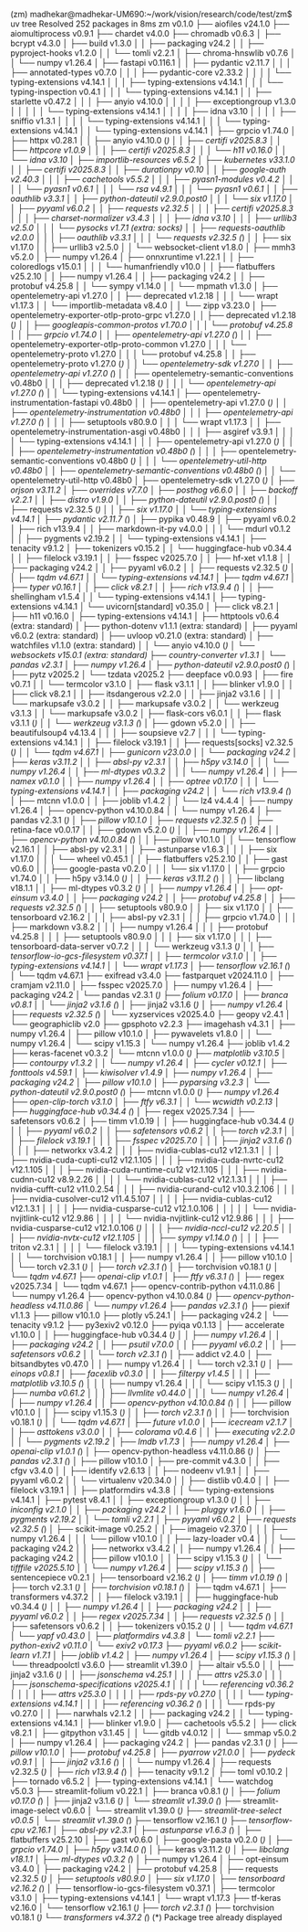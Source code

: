 (zm) madhekar@madhekar-UM690:~/work/vision/research/code/test/zm$ uv tree
Resolved 252 packages in 8ms
zm v0.1.0
├── aiofiles v24.1.0
├── aiomultiprocess v0.9.1
├── chardet v4.0.0
├── chromadb v0.6.3
│   ├── bcrypt v4.3.0
│   ├── build v1.3.0
│   │   ├── packaging v24.2
│   │   ├── pyproject-hooks v1.2.0
│   │   └── tomli v2.2.1
│   ├── chroma-hnswlib v0.7.6
│   │   └── numpy v1.26.4
│   ├── fastapi v0.116.1
│   │   ├── pydantic v2.11.7
│   │   │   ├── annotated-types v0.7.0
│   │   │   ├── pydantic-core v2.33.2
│   │   │   │   └── typing-extensions v4.14.1
│   │   │   ├── typing-extensions v4.14.1
│   │   │   └── typing-inspection v0.4.1
│   │   │       └── typing-extensions v4.14.1
│   │   ├── starlette v0.47.2
│   │   │   ├── anyio v4.10.0
│   │   │   │   ├── exceptiongroup v1.3.0
│   │   │   │   │   └── typing-extensions v4.14.1
│   │   │   │   ├── idna v3.10
│   │   │   │   ├── sniffio v1.3.1
│   │   │   │   └── typing-extensions v4.14.1
│   │   │   └── typing-extensions v4.14.1
│   │   └── typing-extensions v4.14.1
│   ├── grpcio v1.74.0
│   ├── httpx v0.28.1
│   │   ├── anyio v4.10.0 (*)
│   │   ├── certifi v2025.8.3
│   │   ├── httpcore v1.0.9
│   │   │   ├── certifi v2025.8.3
│   │   │   └── h11 v0.16.0
│   │   └── idna v3.10
│   ├── importlib-resources v6.5.2
│   ├── kubernetes v33.1.0
│   │   ├── certifi v2025.8.3
│   │   ├── durationpy v0.10
│   │   ├── google-auth v2.40.3
│   │   │   ├── cachetools v5.5.2
│   │   │   ├── pyasn1-modules v0.4.2
│   │   │   │   └── pyasn1 v0.6.1
│   │   │   └── rsa v4.9.1
│   │   │       └── pyasn1 v0.6.1
│   │   ├── oauthlib v3.3.1
│   │   ├── python-dateutil v2.9.0.post0
│   │   │   └── six v1.17.0
│   │   ├── pyyaml v6.0.2
│   │   ├── requests v2.32.5
│   │   │   ├── certifi v2025.8.3
│   │   │   ├── charset-normalizer v3.4.3
│   │   │   ├── idna v3.10
│   │   │   ├── urllib3 v2.5.0
│   │   │   └── pysocks v1.7.1 (extra: socks)
│   │   ├── requests-oauthlib v2.0.0
│   │   │   ├── oauthlib v3.3.1
│   │   │   └── requests v2.32.5 (*)
│   │   ├── six v1.17.0
│   │   ├── urllib3 v2.5.0
│   │   └── websocket-client v1.8.0
│   ├── mmh3 v5.2.0
│   ├── numpy v1.26.4
│   ├── onnxruntime v1.22.1
│   │   ├── coloredlogs v15.0.1
│   │   │   └── humanfriendly v10.0
│   │   ├── flatbuffers v25.2.10
│   │   ├── numpy v1.26.4
│   │   ├── packaging v24.2
│   │   ├── protobuf v4.25.8
│   │   └── sympy v1.14.0
│   │       └── mpmath v1.3.0
│   ├── opentelemetry-api v1.27.0
│   │   ├── deprecated v1.2.18
│   │   │   └── wrapt v1.17.3
│   │   └── importlib-metadata v8.4.0
│   │       └── zipp v3.23.0
│   ├── opentelemetry-exporter-otlp-proto-grpc v1.27.0
│   │   ├── deprecated v1.2.18 (*)
│   │   ├── googleapis-common-protos v1.70.0
│   │   │   └── protobuf v4.25.8
│   │   ├── grpcio v1.74.0
│   │   ├── opentelemetry-api v1.27.0 (*)
│   │   ├── opentelemetry-exporter-otlp-proto-common v1.27.0
│   │   │   └── opentelemetry-proto v1.27.0
│   │   │       └── protobuf v4.25.8
│   │   ├── opentelemetry-proto v1.27.0 (*)
│   │   └── opentelemetry-sdk v1.27.0
│   │       ├── opentelemetry-api v1.27.0 (*)
│   │       ├── opentelemetry-semantic-conventions v0.48b0
│   │       │   ├── deprecated v1.2.18 (*)
│   │       │   └── opentelemetry-api v1.27.0 (*)
│   │       └── typing-extensions v4.14.1
│   ├── opentelemetry-instrumentation-fastapi v0.48b0
│   │   ├── opentelemetry-api v1.27.0 (*)
│   │   ├── opentelemetry-instrumentation v0.48b0
│   │   │   ├── opentelemetry-api v1.27.0 (*)
│   │   │   ├── setuptools v80.9.0
│   │   │   └── wrapt v1.17.3
│   │   ├── opentelemetry-instrumentation-asgi v0.48b0
│   │   │   ├── asgiref v3.9.1
│   │   │   │   └── typing-extensions v4.14.1
│   │   │   ├── opentelemetry-api v1.27.0 (*)
│   │   │   ├── opentelemetry-instrumentation v0.48b0 (*)
│   │   │   ├── opentelemetry-semantic-conventions v0.48b0 (*)
│   │   │   └── opentelemetry-util-http v0.48b0
│   │   ├── opentelemetry-semantic-conventions v0.48b0 (*)
│   │   └── opentelemetry-util-http v0.48b0
│   ├── opentelemetry-sdk v1.27.0 (*)
│   ├── orjson v3.11.2
│   ├── overrides v7.7.0
│   ├── posthog v6.6.0
│   │   ├── backoff v2.2.1
│   │   ├── distro v1.9.0
│   │   ├── python-dateutil v2.9.0.post0 (*)
│   │   ├── requests v2.32.5 (*)
│   │   ├── six v1.17.0
│   │   └── typing-extensions v4.14.1
│   ├── pydantic v2.11.7 (*)
│   ├── pypika v0.48.9
│   ├── pyyaml v6.0.2
│   ├── rich v13.9.4
│   │   ├── markdown-it-py v4.0.0
│   │   │   └── mdurl v0.1.2
│   │   ├── pygments v2.19.2
│   │   └── typing-extensions v4.14.1
│   ├── tenacity v9.1.2
│   ├── tokenizers v0.15.2
│   │   └── huggingface-hub v0.34.4
│   │       ├── filelock v3.19.1
│   │       ├── fsspec v2025.7.0
│   │       ├── hf-xet v1.1.8
│   │       ├── packaging v24.2
│   │       ├── pyyaml v6.0.2
│   │       ├── requests v2.32.5 (*)
│   │       ├── tqdm v4.67.1
│   │       └── typing-extensions v4.14.1
│   ├── tqdm v4.67.1
│   ├── typer v0.16.1
│   │   ├── click v8.2.1
│   │   ├── rich v13.9.4 (*)
│   │   ├── shellingham v1.5.4
│   │   └── typing-extensions v4.14.1
│   ├── typing-extensions v4.14.1
│   └── uvicorn[standard] v0.35.0
│       ├── click v8.2.1
│       ├── h11 v0.16.0
│       ├── typing-extensions v4.14.1
│       ├── httptools v0.6.4 (extra: standard)
│       ├── python-dotenv v1.1.1 (extra: standard)
│       ├── pyyaml v6.0.2 (extra: standard)
│       ├── uvloop v0.21.0 (extra: standard)
│       ├── watchfiles v1.1.0 (extra: standard)
│       │   └── anyio v4.10.0 (*)
│       └── websockets v15.0.1 (extra: standard)
├── country-converter v1.3.1
│   └── pandas v2.3.1
│       ├── numpy v1.26.4
│       ├── python-dateutil v2.9.0.post0 (*)
│       ├── pytz v2025.2
│       └── tzdata v2025.2
├── deepface v0.0.93
│   ├── fire v0.7.1
│   │   └── termcolor v3.1.0
│   ├── flask v3.1.1
│   │   ├── blinker v1.9.0
│   │   ├── click v8.2.1
│   │   ├── itsdangerous v2.2.0
│   │   ├── jinja2 v3.1.6
│   │   │   └── markupsafe v3.0.2
│   │   ├── markupsafe v3.0.2
│   │   └── werkzeug v3.1.3
│   │       └── markupsafe v3.0.2
│   ├── flask-cors v6.0.1
│   │   ├── flask v3.1.1 (*)
│   │   └── werkzeug v3.1.3 (*)
│   ├── gdown v5.2.0
│   │   ├── beautifulsoup4 v4.13.4
│   │   │   ├── soupsieve v2.7
│   │   │   └── typing-extensions v4.14.1
│   │   ├── filelock v3.19.1
│   │   ├── requests[socks] v2.32.5 (*)
│   │   └── tqdm v4.67.1
│   ├── gunicorn v23.0.0
│   │   └── packaging v24.2
│   ├── keras v3.11.2
│   │   ├── absl-py v2.3.1
│   │   ├── h5py v3.14.0
│   │   │   └── numpy v1.26.4
│   │   ├── ml-dtypes v0.3.2
│   │   │   └── numpy v1.26.4
│   │   ├── namex v0.1.0
│   │   ├── numpy v1.26.4
│   │   ├── optree v0.17.0
│   │   │   └── typing-extensions v4.14.1
│   │   ├── packaging v24.2
│   │   └── rich v13.9.4 (*)
│   ├── mtcnn v1.0.0
│   │   ├── joblib v1.4.2
│   │   └── lz4 v4.4.4
│   ├── numpy v1.26.4
│   ├── opencv-python v4.10.0.84
│   │   └── numpy v1.26.4
│   ├── pandas v2.3.1 (*)
│   ├── pillow v10.1.0
│   ├── requests v2.32.5 (*)
│   ├── retina-face v0.0.17
│   │   ├── gdown v5.2.0 (*)
│   │   ├── numpy v1.26.4
│   │   ├── opencv-python v4.10.0.84 (*)
│   │   ├── pillow v10.1.0
│   │   └── tensorflow v2.16.1
│   │       ├── absl-py v2.3.1
│   │       ├── astunparse v1.6.3
│   │       │   ├── six v1.17.0
│   │       │   └── wheel v0.45.1
│   │       ├── flatbuffers v25.2.10
│   │       ├── gast v0.6.0
│   │       ├── google-pasta v0.2.0
│   │       │   └── six v1.17.0
│   │       ├── grpcio v1.74.0
│   │       ├── h5py v3.14.0 (*)
│   │       ├── keras v3.11.2 (*)
│   │       ├── libclang v18.1.1
│   │       ├── ml-dtypes v0.3.2 (*)
│   │       ├── numpy v1.26.4
│   │       ├── opt-einsum v3.4.0
│   │       ├── packaging v24.2
│   │       ├── protobuf v4.25.8
│   │       ├── requests v2.32.5 (*)
│   │       ├── setuptools v80.9.0
│   │       ├── six v1.17.0
│   │       ├── tensorboard v2.16.2
│   │       │   ├── absl-py v2.3.1
│   │       │   ├── grpcio v1.74.0
│   │       │   ├── markdown v3.8.2
│   │       │   ├── numpy v1.26.4
│   │       │   ├── protobuf v4.25.8
│   │       │   ├── setuptools v80.9.0
│   │       │   ├── six v1.17.0
│   │       │   ├── tensorboard-data-server v0.7.2
│   │       │   └── werkzeug v3.1.3 (*)
│   │       ├── tensorflow-io-gcs-filesystem v0.37.1
│   │       ├── termcolor v3.1.0
│   │       ├── typing-extensions v4.14.1
│   │       └── wrapt v1.17.3
│   ├── tensorflow v2.16.1 (*)
│   └── tqdm v4.67.1
├── exifread v3.4.0
├── fastparquet v2024.11.0
│   ├── cramjam v2.11.0
│   ├── fsspec v2025.7.0
│   ├── numpy v1.26.4
│   ├── packaging v24.2
│   └── pandas v2.3.1 (*)
├── folium v0.17.0
│   ├── branca v0.8.1
│   │   └── jinja2 v3.1.6 (*)
│   ├── jinja2 v3.1.6 (*)
│   ├── numpy v1.26.4
│   ├── requests v2.32.5 (*)
│   └── xyzservices v2025.4.0
├── geopy v2.4.1
│   └── geographiclib v2.0
├── gpsphoto v2.2.3
├── imagehash v4.3.1
│   ├── numpy v1.26.4
│   ├── pillow v10.1.0
│   ├── pywavelets v1.8.0
│   │   └── numpy v1.26.4
│   └── scipy v1.15.3
│       └── numpy v1.26.4
├── joblib v1.4.2
├── keras-facenet v0.3.2
│   └── mtcnn v1.0.0 (*)
├── matplotlib v3.10.5
│   ├── contourpy v1.3.2
│   │   └── numpy v1.26.4
│   ├── cycler v0.12.1
│   ├── fonttools v4.59.1
│   ├── kiwisolver v1.4.9
│   ├── numpy v1.26.4
│   ├── packaging v24.2
│   ├── pillow v10.1.0
│   ├── pyparsing v3.2.3
│   └── python-dateutil v2.9.0.post0 (*)
├── mtcnn v1.0.0 (*)
├── numpy v1.26.4
├── open-clip-torch v3.1.0
│   ├── ftfy v6.3.1
│   │   └── wcwidth v0.2.13
│   ├── huggingface-hub v0.34.4 (*)
│   ├── regex v2025.7.34
│   ├── safetensors v0.6.2
│   ├── timm v1.0.19
│   │   ├── huggingface-hub v0.34.4 (*)
│   │   ├── pyyaml v6.0.2
│   │   ├── safetensors v0.6.2
│   │   ├── torch v2.3.1
│   │   │   ├── filelock v3.19.1
│   │   │   ├── fsspec v2025.7.0
│   │   │   ├── jinja2 v3.1.6 (*)
│   │   │   ├── networkx v3.4.2
│   │   │   ├── nvidia-cublas-cu12 v12.1.3.1
│   │   │   ├── nvidia-cuda-cupti-cu12 v12.1.105
│   │   │   ├── nvidia-cuda-nvrtc-cu12 v12.1.105
│   │   │   ├── nvidia-cuda-runtime-cu12 v12.1.105
│   │   │   ├── nvidia-cudnn-cu12 v8.9.2.26
│   │   │   │   └── nvidia-cublas-cu12 v12.1.3.1
│   │   │   ├── nvidia-cufft-cu12 v11.0.2.54
│   │   │   ├── nvidia-curand-cu12 v10.3.2.106
│   │   │   ├── nvidia-cusolver-cu12 v11.4.5.107
│   │   │   │   ├── nvidia-cublas-cu12 v12.1.3.1
│   │   │   │   ├── nvidia-cusparse-cu12 v12.1.0.106
│   │   │   │   │   └── nvidia-nvjitlink-cu12 v12.9.86
│   │   │   │   └── nvidia-nvjitlink-cu12 v12.9.86
│   │   │   ├── nvidia-cusparse-cu12 v12.1.0.106 (*)
│   │   │   ├── nvidia-nccl-cu12 v2.20.5
│   │   │   ├── nvidia-nvtx-cu12 v12.1.105
│   │   │   ├── sympy v1.14.0 (*)
│   │   │   ├── triton v2.3.1
│   │   │   │   └── filelock v3.19.1
│   │   │   └── typing-extensions v4.14.1
│   │   └── torchvision v0.18.1
│   │       ├── numpy v1.26.4
│   │       ├── pillow v10.1.0
│   │       └── torch v2.3.1 (*)
│   ├── torch v2.3.1 (*)
│   ├── torchvision v0.18.1 (*)
│   └── tqdm v4.67.1
├── openai-clip v1.0.1
│   ├── ftfy v6.3.1 (*)
│   ├── regex v2025.7.34
│   └── tqdm v4.67.1
├── opencv-contrib-python v4.11.0.86
│   └── numpy v1.26.4
├── opencv-python v4.10.0.84 (*)
├── opencv-python-headless v4.11.0.86
│   └── numpy v1.26.4
├── pandas v2.3.1 (*)
├── piexif v1.1.3
├── pillow v10.1.0
├── plotly v5.24.1
│   ├── packaging v24.2
│   └── tenacity v9.1.2
├── py3exiv2 v0.12.0
├── pyiqa v0.1.13
│   ├── accelerate v1.10.0
│   │   ├── huggingface-hub v0.34.4 (*)
│   │   ├── numpy v1.26.4
│   │   ├── packaging v24.2
│   │   ├── psutil v7.0.0
│   │   ├── pyyaml v6.0.2
│   │   ├── safetensors v0.6.2
│   │   └── torch v2.3.1 (*)
│   ├── addict v2.4.0
│   ├── bitsandbytes v0.47.0
│   │   ├── numpy v1.26.4
│   │   └── torch v2.3.1 (*)
│   ├── einops v0.8.1
│   ├── facexlib v0.3.0
│   │   ├── filterpy v1.4.5
│   │   │   ├── matplotlib v3.10.5 (*)
│   │   │   ├── numpy v1.26.4
│   │   │   └── scipy v1.15.3 (*)
│   │   ├── numba v0.61.2
│   │   │   ├── llvmlite v0.44.0
│   │   │   └── numpy v1.26.4
│   │   ├── numpy v1.26.4
│   │   ├── opencv-python v4.10.0.84 (*)
│   │   ├── pillow v10.1.0
│   │   ├── scipy v1.15.3 (*)
│   │   ├── torch v2.3.1 (*)
│   │   ├── torchvision v0.18.1 (*)
│   │   └── tqdm v4.67.1
│   ├── future v1.0.0
│   ├── icecream v2.1.7
│   │   ├── asttokens v3.0.0
│   │   ├── colorama v0.4.6
│   │   ├── executing v2.2.0
│   │   └── pygments v2.19.2
│   ├── lmdb v1.7.3
│   ├── numpy v1.26.4
│   ├── openai-clip v1.0.1 (*)
│   ├── opencv-python-headless v4.11.0.86 (*)
│   ├── pandas v2.3.1 (*)
│   ├── pillow v10.1.0
│   ├── pre-commit v4.3.0
│   │   ├── cfgv v3.4.0
│   │   ├── identify v2.6.13
│   │   ├── nodeenv v1.9.1
│   │   ├── pyyaml v6.0.2
│   │   └── virtualenv v20.34.0
│   │       ├── distlib v0.4.0
│   │       ├── filelock v3.19.1
│   │       ├── platformdirs v4.3.8
│   │       └── typing-extensions v4.14.1
│   ├── pytest v8.4.1
│   │   ├── exceptiongroup v1.3.0 (*)
│   │   ├── iniconfig v2.1.0
│   │   ├── packaging v24.2
│   │   ├── pluggy v1.6.0
│   │   ├── pygments v2.19.2
│   │   └── tomli v2.2.1
│   ├── pyyaml v6.0.2
│   ├── requests v2.32.5 (*)
│   ├── scikit-image v0.25.2
│   │   ├── imageio v2.37.0
│   │   │   ├── numpy v1.26.4
│   │   │   └── pillow v10.1.0
│   │   ├── lazy-loader v0.4
│   │   │   └── packaging v24.2
│   │   ├── networkx v3.4.2
│   │   ├── numpy v1.26.4
│   │   ├── packaging v24.2
│   │   ├── pillow v10.1.0
│   │   ├── scipy v1.15.3 (*)
│   │   └── tifffile v2025.5.10
│   │       └── numpy v1.26.4
│   ├── scipy v1.15.3 (*)
│   ├── sentencepiece v0.2.1
│   ├── tensorboard v2.16.2 (*)
│   ├── timm v1.0.19 (*)
│   ├── torch v2.3.1 (*)
│   ├── torchvision v0.18.1 (*)
│   ├── tqdm v4.67.1
│   ├── transformers v4.37.2
│   │   ├── filelock v3.19.1
│   │   ├── huggingface-hub v0.34.4 (*)
│   │   ├── numpy v1.26.4
│   │   ├── packaging v24.2
│   │   ├── pyyaml v6.0.2
│   │   ├── regex v2025.7.34
│   │   ├── requests v2.32.5 (*)
│   │   ├── safetensors v0.6.2
│   │   ├── tokenizers v0.15.2 (*)
│   │   └── tqdm v4.67.1
│   └── yapf v0.43.0
│       ├── platformdirs v4.3.8
│       └── tomli v2.2.1
├── python-exiv2 v0.11.0
│   └── exiv2 v0.17.3
├── pyyaml v6.0.2
├── scikit-learn v1.7.1
│   ├── joblib v1.4.2
│   ├── numpy v1.26.4
│   ├── scipy v1.15.3 (*)
│   └── threadpoolctl v3.6.0
├── streamlit v1.39.0
│   ├── altair v5.5.0
│   │   ├── jinja2 v3.1.6 (*)
│   │   ├── jsonschema v4.25.1
│   │   │   ├── attrs v25.3.0
│   │   │   ├── jsonschema-specifications v2025.4.1
│   │   │   │   └── referencing v0.36.2
│   │   │   │       ├── attrs v25.3.0
│   │   │   │       ├── rpds-py v0.27.0
│   │   │   │       └── typing-extensions v4.14.1
│   │   │   ├── referencing v0.36.2 (*)
│   │   │   └── rpds-py v0.27.0
│   │   ├── narwhals v2.1.2
│   │   ├── packaging v24.2
│   │   └── typing-extensions v4.14.1
│   ├── blinker v1.9.0
│   ├── cachetools v5.5.2
│   ├── click v8.2.1
│   ├── gitpython v3.1.45
│   │   └── gitdb v4.0.12
│   │       └── smmap v5.0.2
│   ├── numpy v1.26.4
│   ├── packaging v24.2
│   ├── pandas v2.3.1 (*)
│   ├── pillow v10.1.0
│   ├── protobuf v4.25.8
│   ├── pyarrow v21.0.0
│   ├── pydeck v0.9.1
│   │   ├── jinja2 v3.1.6 (*)
│   │   └── numpy v1.26.4
│   ├── requests v2.32.5 (*)
│   ├── rich v13.9.4 (*)
│   ├── tenacity v9.1.2
│   ├── toml v0.10.2
│   ├── tornado v6.5.2
│   ├── typing-extensions v4.14.1
│   └── watchdog v5.0.3
├── streamlit-folium v0.22.1
│   ├── branca v0.8.1 (*)
│   ├── folium v0.17.0 (*)
│   ├── jinja2 v3.1.6 (*)
│   └── streamlit v1.39.0 (*)
├── streamlit-image-select v0.6.0
│   └── streamlit v1.39.0 (*)
├── streamlit-tree-select v0.0.5
│   └── streamlit v1.39.0 (*)
├── tensorflow v2.16.1 (*)
├── tensorflow-cpu v2.16.1
│   ├── absl-py v2.3.1
│   ├── astunparse v1.6.3 (*)
│   ├── flatbuffers v25.2.10
│   ├── gast v0.6.0
│   ├── google-pasta v0.2.0 (*)
│   ├── grpcio v1.74.0
│   ├── h5py v3.14.0 (*)
│   ├── keras v3.11.2 (*)
│   ├── libclang v18.1.1
│   ├── ml-dtypes v0.3.2 (*)
│   ├── numpy v1.26.4
│   ├── opt-einsum v3.4.0
│   ├── packaging v24.2
│   ├── protobuf v4.25.8
│   ├── requests v2.32.5 (*)
│   ├── setuptools v80.9.0
│   ├── six v1.17.0
│   ├── tensorboard v2.16.2 (*)
│   ├── tensorflow-io-gcs-filesystem v0.37.1
│   ├── termcolor v3.1.0
│   ├── typing-extensions v4.14.1
│   └── wrapt v1.17.3
├── tf-keras v2.16.0
│   └── tensorflow v2.16.1 (*)
├── torch v2.3.1 (*)
├── torchvision v0.18.1 (*)
└── transformers v4.37.2 (*)
(*) Package tree already displayed
